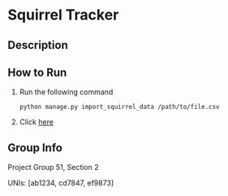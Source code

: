 # Squirrel Tracker

## Description

## How to Run

1. Run the following command
    ```shell
    python manage.py import_squirrel_data /path/to/file.csv
    ```
2. Click [here](https://xxxx.appspot.com/)


## Group Info

Project Group 51, Section 2

UNIs: [ab1234, cd7847, ef9873]

